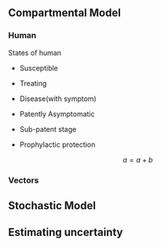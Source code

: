 ## Compartmental Model

### Human

States of human

- Susceptible

- Treating

- Disease(with symptom)

- Patently Asymptomatic

- Sub-patent stage

- Prophylactic protection
  
  $$
  a = a + b
  $$

### Vectors

## Stochastic Model

## Estimating uncertainty




